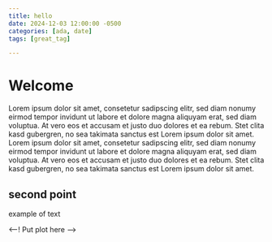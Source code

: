 ```yaml
---
title: hello
date: 2024-12-03 12:00:00 -0500
categories: [ada, date]
tags: [great_tag]

---
```


# Welcome
Lorem ipsum dolor sit amet, consetetur sadipscing elitr, sed diam nonumy eirmod tempor invidunt ut labore et dolore magna aliquyam erat, sed diam voluptua. At vero eos et accusam et justo duo dolores et ea rebum. Stet clita kasd gubergren, no sea takimata sanctus est Lorem ipsum dolor sit amet. Lorem ipsum dolor sit amet, consetetur sadipscing elitr, sed diam nonumy eirmod tempor invidunt ut labore et dolore magna aliquyam erat, sed diam voluptua. At vero eos et accusam et justo duo dolores et ea rebum. Stet clita kasd gubergren, no sea takimata sanctus est Lorem ipsum dolor sit amet.
## second point
example of text

<div id="plotly-div"></div>
<--! Put plot here  -->
<script src="https://cdn.plot.ly/plotly-latest.min.js"></script>
<script src="/assets/js/dist/ploting_all_plots.min.js"></script>
